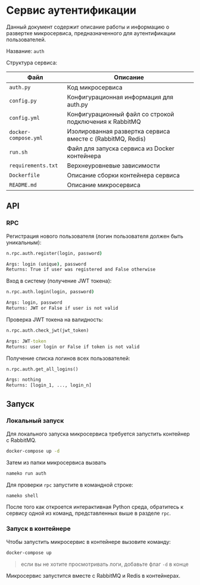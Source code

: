 # Сервис аутентификации

Данный документ содержит описание работы и информацию о развертке микросервиса, предназначенного для аутентификации пользователей.

Название: `auth`

Структура сервиса:

| Файл                 | Описание                                                   |
| -------------------- | ---------------------------------------------------------- |
| `auth.py`            | Код микросервиса                                           |
| `config.py`          | Конфигурационная информация для auth.py                    |
| `config.yml`         | Конфигурационный файл со строкой подключения к RabbitMQ    |
| `docker-compose.yml` | Изолированная развертка сервиса вместе с (RabbitMQ, Redis) |
| `run.sh`             | Файл для запуска сервиса из Docker контейнера              |
| `requirements.txt`   | Верхнеуровневые зависимости                                |
| `Dockerfile`         | Описание сборки контейнера сервиса                         |
| `README.md`          | Описание микросервиса                                      |

## API

### RPC

Регистрация нового пользователя (логин пользователя должен быть уникальным):

```bat
n.rpc.auth.register(login, password)

Args: login (unique), password
Returns: True if user was registered and False otherwise
```

Вход в систему (получение JWT токена):

```bat
n.rpc.auth.login(login, password)

Args: login, password
Returns: JWT or False if user is not valid
```

Проверка JWT токена на валидность:

```bat
n.rpc.auth.check_jwt(jwt_token)

Args: JWT-token
Returns: user login or False if token is not valid
```

Получение списка логинов всех пользователей:

```bat
n.rpc.auth.get_all_logins()

Args: nothing
Returns: [login_1, ..., login_n]
```

## Запуск

### Локальный запуск

Для локального запуска микросервиса требуется запустить контейнер с RabbitMQ.

```bat
docker-compose up -d
```

Затем из папки микросервиса вызвать

```bat
nameko run auth
```

Для проверки `rpc` запустите в командной строке:

```bat
nameko shell
```

После того как откроется интерактивная Python среда, обратитесь к сервису одной из команд, представленных выше в разделе `rpc`.

### Запуск в контейнере

Чтобы запустить микросервис в контейнере вызовите команду:

```bat
docker-compose up
```

> если вы не хотите просмотривать логи, добавьте флаг `-d` в конце

Микросервис запустится вместе с RabbitMQ и Redis в контейнерах.
